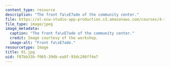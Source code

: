 ```yaml
---
content_type: resource
description: "The front fa\xE7ade of the community center."
file: https://ol-ocw-studio-app-production.s3.amazonaws.com/courses/4-170-ecuador-workshop-fall-2006/f87bb33bf06539dbea8f93dc286ff4e7_01.jpg
file_type: image/jpeg
image_metadata:
  caption: "The front fa\xE7ade of the community center."
  credit: Image courtesy of the workshop.
  image-alt: "Front fa\xE7ade."
resourcetype: Image
title: 01.jpg
uid: f87bb33b-f065-39db-ea8f-93dc286ff4e7
---
```

